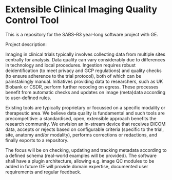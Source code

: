 # Extensible Clinical Imaging Quality Control Tool

This is a repository for the SABS-R3 year-long software project with GE. 

Project description:

Imaging in clinical trials typically involves collecting data from multiple sites centrally for analysis.  Data quality can vary considerably due to differences in technology and local procedures.  Ingestion requires robust deidentification (to meet privacy and GCP regulations) and quality checks (to ensure adherence to the trial protocol), both of which can be painstakingly manual.  Initiatives providing data to researchers, such as UK Biobank or CSDR, perform further recoding on egress. These processes benefit from automatic checks and updates on image (meta)data according to user-defined rules.

Existing tools are typically proprietary or focussed on a specific modality or therapeutic area.  We believe data quality is fundamental and such tools are precompetitive: a standardised, open, extensible approach benefits the research community.
We envision an in-stream device that receives DICOM data, accepts or rejects based on configurable criteria (specific to the trial, site, anatomy and/or modality), performs corrections or redactions, and finally exports to a repository.

The focus will be on checking, updating and tracking metadata according to a defined schema (real-world examples will be provided).  The software shall have a plugin architecture, allowing e.g. image QC modules to be added in future
GE will provide domain expertise, documented user requirements and regular feedback.

